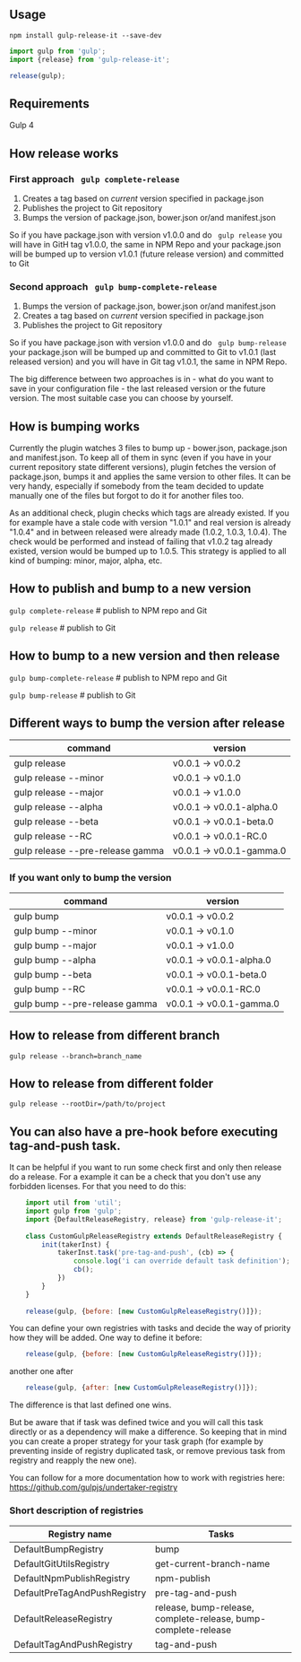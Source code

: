 ## Usage
`npm install gulp-release-it --save-dev`

```javascript
import gulp from 'gulp';
import {release} from 'gulp-release-it';

release(gulp);
```

## Requirements

Gulp 4

## How release works

### First approach ``` gulp complete-release```

1. Creates a tag based on *current* version specified in package.json
2. Publishes the project to Git repository 
3. Bumps the version of package.json, bower.json or/and manifest.json

So if you have package.json with version v1.0.0 and do ``` gulp release``` 
you will have in GitH tag v1.0.0, the same in NPM Repo and your package.json 
will be bumped up to version v1.0.1 (future release version) and committed to Git

### Second approach ``` gulp bump-complete-release```

1. Bumps the version of package.json, bower.json or/and manifest.json
2. Creates a tag based on *current* version specified in package.json
3. Publishes the project to Git repository 

So if you have package.json with version v1.0.0 and do ``` gulp bump-release``` 
your package.json will be bumped up and committed to Git to v1.0.1 (last released version) 
and you will have in Git tag v1.0.1, the same in NPM Repo.

The big difference between two approaches is in - what do you want to save in your configuration file -
the last released version or the future version. The most suitable case you can choose by yourself.

## How is bumping works

Currently the plugin watches 3 files to bump up - bower.json, package.json and manifest.json.
To keep all of them in sync (even if you have in your current repository state different versions),
plugin fetches the version of package.json, bumps it and applies the same version to other files.
It can be very handy, especially if somebody from the team decided to update manually one of the files but 
forgot to do it for another files too.

As an additional check, plugin checks which tags are already existed. If you for example have a stale code with 
version "1.0.1" and real version is already "1.0.4" and in between released were already made (1.0.2, 1.0.3, 1.0.4). 
The check would be performed and instead of failing that v1.0.2 tag already existed, version would be bumped up to
1.0.5. This strategy is applied to all kind of bumping: minor, major, alpha, etc.

## How to publish and bump to a new version

```gulp complete-release``` # publish to NPM repo and Git

```gulp release``` # publish to Git

## How to bump  to a new version and then release

```gulp bump-complete-release``` # publish to NPM repo and Git

```gulp bump-release``` # publish to Git


## Different ways to bump the version after release

command                              | version
-------------------------------------|-----------------
gulp release                         | v0.0.1 -> v0.0.2 
gulp release --minor                 | v0.0.1 -> v0.1.0 
gulp release --major                 | v0.0.1 -> v1.0.0
gulp release --alpha                 | v0.0.1 -> v0.0.1-alpha.0
gulp release --beta                  | v0.0.1 -> v0.0.1-beta.0
gulp release --RC                    | v0.0.1 -> v0.0.1-RC.0
gulp release --pre-release gamma     | v0.0.1 -> v0.0.1-gamma.0

### If you want only to bump the version

command                              | version
-------------------------------------|-----------------
gulp bump                            | v0.0.1 -> v0.0.2 
gulp bump --minor                    | v0.0.1 -> v0.1.0 
gulp bump --major                    | v0.0.1 -> v1.0.0
gulp bump --alpha                    | v0.0.1 -> v0.0.1-alpha.0
gulp bump --beta                     | v0.0.1 -> v0.0.1-beta.0
gulp bump --RC                       | v0.0.1 -> v0.0.1-RC.0
gulp bump --pre-release gamma        | v0.0.1 -> v0.0.1-gamma.0
 
## How to release from different branch
 
```gulp release --branch=branch_name```

## How to release from different folder

```gulp release --rootDir=/path/to/project```

## You can also have a pre-hook before executing tag-and-push task.

It can be helpful if you want to run some check first and only then release do a release.
For a example it can be a check that you don't use any forbidden licenses.
For that you need to do this:

```javascript
    import util from 'util';
    import gulp from 'gulp';
    import {DefaultReleaseRegistry, release} from 'gulp-release-it';
    
    class CustomGulpReleaseRegistry extends DefaultReleaseRegistry {
        init(takerInst) {
            takerInst.task('pre-tag-and-push', (cb) => {
                console.log('i can override default task definition');
                cb();
            })
        }
    }
    
    release(gulp, {before: [new CustomGulpReleaseRegistry()]});

```

You can define your own registries with tasks and decide the way of priority how they will be added. 
One way to define it before: 

```javascript
    release(gulp, {before: [new CustomGulpReleaseRegistry()]});
```

another one after

```javascript
    release(gulp, {after: [new CustomGulpReleaseRegistry()]});
```

The difference is that last defined one wins. 

But be aware that if task was defined twice and you will call this task directly or as a dependency will make 
a difference. So keeping that in mind you can create a proper strategy for your task graph (for example by preventing 
inside of registry duplicated task, or remove previous task from registry and reapply the new one).

You can follow for a more documentation how to work with registries here: https://github.com/gulpjs/undertaker-registry

### Short description of registries

Registry name                         | Tasks
--------------------------------------|---------------------------------------------------------------
DefaultBumpRegistry                   | bump 
DefaultGitUtilsRegistry               | get-current-branch-name 
DefaultNpmPublishRegistry             | npm-publish
DefaultPreTagAndPushRegistry          | pre-tag-and-push
DefaultReleaseRegistry                | release, bump-release, complete-release, bump-complete-release
DefaultTagAndPushRegistry             | tag-and-push
